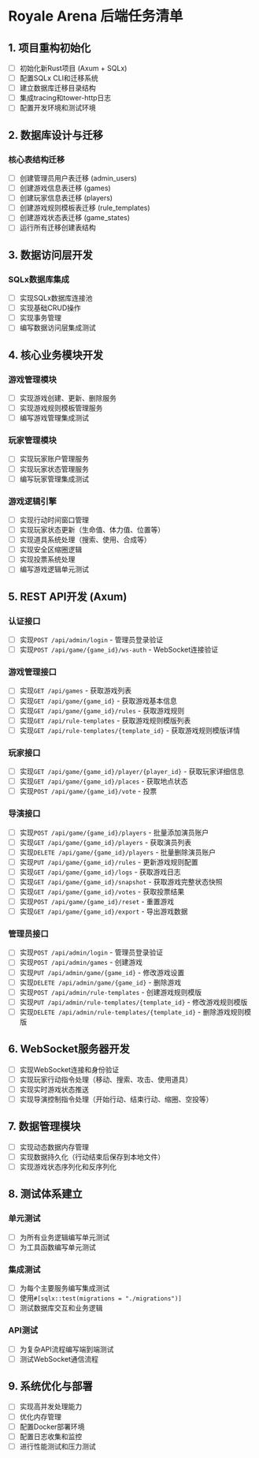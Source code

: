# Royale Arena 后端任务清单

## 1. 项目重构初始化
- [ ] 初始化新Rust项目 (Axum + SQLx)
- [ ] 配置SQLx CLI和迁移系统
- [ ] 建立数据库迁移目录结构
- [ ] 集成tracing和tower-http日志
- [ ] 配置开发环境和测试环境

## 2. 数据库设计与迁移
### 核心表结构迁移
- [ ] 创建管理员用户表迁移 (admin_users)
- [ ] 创建游戏信息表迁移 (games)
- [ ] 创建玩家信息表迁移 (players)
- [ ] 创建游戏规则模板表迁移 (rule_templates)
- [ ] 创建游戏状态表迁移 (game_states)
- [ ] 运行所有迁移创建表结构

## 3. 数据访问层开发
### SQLx数据库集成
- [ ] 实现SQLx数据库连接池
- [ ] 实现基础CRUD操作
- [ ] 实现事务管理
- [ ] 编写数据访问层集成测试

## 4. 核心业务模块开发
### 游戏管理模块
- [ ] 实现游戏创建、更新、删除服务
- [ ] 实现游戏规则模板管理服务
- [ ] 编写游戏管理集成测试

### 玩家管理模块
- [ ] 实现玩家账户管理服务
- [ ] 实现玩家状态管理服务
- [ ] 编写玩家管理集成测试

### 游戏逻辑引擎
- [ ] 实现行动时间窗口管理
- [ ] 实现玩家状态更新（生命值、体力值、位置等）
- [ ] 实现道具系统处理（搜索、使用、合成等）
- [ ] 实现安全区缩圈逻辑
- [ ] 实现投票系统处理
- [ ] 编写游戏逻辑单元测试

## 5. REST API开发 (Axum)
### 认证接口
- [ ] 实现`POST /api/admin/login` - 管理员登录验证
- [ ] 实现`POST /api/game/{game_id}/ws-auth` - WebSocket连接验证

### 游戏管理接口
- [ ] 实现`GET /api/games` - 获取游戏列表
- [ ] 实现`GET /api/game/{game_id}` - 获取游戏基本信息
- [ ] 实现`GET /api/game/{game_id}/rules` - 获取游戏规则
- [ ] 实现`GET /api/rule-templates` - 获取游戏规则模版列表
- [ ] 实现`GET /api/rule-templates/{template_id}` - 获取游戏规则模版详情

### 玩家接口
- [ ] 实现`GET /api/game/{game_id}/player/{player_id}` - 获取玩家详细信息
- [ ] 实现`GET /api/game/{game_id}/places` - 获取地点状态
- [ ] 实现`POST /api/game/{game_id}/vote` - 投票

### 导演接口
- [ ] 实现`POST /api/game/{game_id}/players` - 批量添加演员账户
- [ ] 实现`GET /api/game/{game_id}/players` - 获取演员列表
- [ ] 实现`DELETE /api/game/{game_id}/players` - 批量删除演员账户
- [ ] 实现`PUT /api/game/{game_id}/rules` - 更新游戏规则配置
- [ ] 实现`GET /api/game/{game_id}/logs` - 获取游戏日志
- [ ] 实现`GET /api/game/{game_id}/snapshot` - 获取游戏完整状态快照
- [ ] 实现`GET /api/game/{game_id}/votes` - 获取投票结果
- [ ] 实现`POST /api/game/{game_id}/reset` - 重置游戏
- [ ] 实现`GET /api/game/{game_id}/export` - 导出游戏数据

### 管理员接口
- [ ] 实现`POST /api/admin/login` - 管理员登录验证
- [ ] 实现`POST /api/admin/games` - 创建游戏
- [ ] 实现`PUT /api/admin/game/{game_id}` - 修改游戏设置
- [ ] 实现`DELETE /api/admin/game/{game_id}` - 删除游戏
- [ ] 实现`POST /api/admin/rule-templates` - 创建游戏规则模版
- [ ] 实现`PUT /api/admin/rule-templates/{template_id}` - 修改游戏规则模版
- [ ] 实现`DELETE /api/admin/rule-templates/{template_id}` - 删除游戏规则模版

## 6. WebSocket服务器开发
- [ ] 实现WebSocket连接和身份验证
- [ ] 实现玩家行动指令处理（移动、搜索、攻击、使用道具）
- [ ] 实现实时游戏状态推送
- [ ] 实现导演控制指令处理（开始行动、结束行动、缩圈、空投等）

## 7. 数据管理模块
- [ ] 实现动态数据内存管理
- [ ] 实现数据持久化（行动结束后保存到本地文件）
- [ ] 实现游戏状态序列化和反序列化

## 8. 测试体系建立
### 单元测试
- [ ] 为所有业务逻辑编写单元测试
- [ ] 为工具函数编写单元测试

### 集成测试
- [ ] 为每个主要服务编写集成测试
- [ ] 使用`#[sqlx::test(migrations = "./migrations")]`
- [ ] 测试数据库交互和业务逻辑

### API测试
- [ ] 为复杂API流程编写端到端测试
- [ ] 测试WebSocket通信流程

## 9. 系统优化与部署
- [ ] 实现高并发处理能力
- [ ] 优化内存管理
- [ ] 配置Docker部署环境
- [ ] 配置日志收集和监控
- [ ] 进行性能测试和压力测试